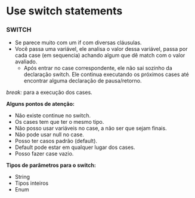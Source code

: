 # Use switch statements

### SWITCH
- Se parece muito com um if com diversas cláusulas.
- Você passa uma variável, ele analisa o valor dessa variável, passa por cada case (em sequencia) achando algum que dê match com o valor avaliado.
    - Após entrar no case correspondente, ele não sai sozinho da declaração switch. Ele continua executando os próximos cases até encontrar alguma declaração de pausa/retorno.

_break:_ para a execução dos cases.

**Alguns pontos de atenção:**
- Não existe continue no switch.
- Os cases tem que ter o mesmo tipo.
- Não posso usar variáveis no case, a não ser que sejam finais.
- Não pode usar null no case.
- Posso ter casos padrão (default).
- Default pode estar em qualquer lugar dos cases.
- Posso fazer case vazio.


**Tipos de parâmetros para o switch:**
- String 
- Tipos inteiros
- Enum